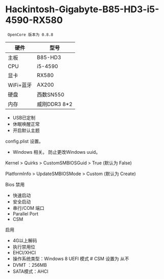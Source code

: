 # Hackintosh-Gigabyte-B85-HD3-i5-4590-RX580

     OpenCore 版本为 0.8.8

| 硬件 | 型号 |
| ---- |-----|
| 主板 | B85-HD3 |
| CPU | i5-4590 |
| 显卡 | RX580 |
|WiFi+蓝牙| AX200|
| 硬盘 | 西数SN550 |
|内存 | 威刚DDR3 8*2 |


- USB已定制 
- 休眠唤醒正常
- 开启默认主题


config.plist 设置。
 - Windows 相关。 防止更改Windows uuid。
 

Kernel > Quirks > CustomSMBIOSGuid > True (默认为 False)

PlatformInfo > UpdateSMBIOSMode > Custom (默认为  Create)

Bios
 禁用
- 快速启动
- 安全启动
- 串行/COM 端口
- Parallel Port
- CSM

启用

- 4G以上解码
- 执行禁用位
- EHCI/XHCI 
- 操作系统类型：Windows 8 UEFI 模式 # CSM 设置为 从不
- DVMT ：256MB
- SATA模式：AHCI

